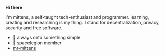 **Hi there**

I'm mittens, a self-taught tech-enthusiast and programmer. learning, creating and researching is my thing. I stand for decentralization, privacy, security and free software.

- :telescope: always onto something simple
- :rocket: spacelegion member
- [mr-mittens](https://mr-mittens.github.io)
